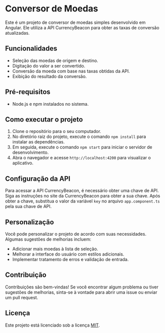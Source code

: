 # Conversor de Moedas

Este é um projeto de conversor de moedas simples desenvolvido em Angular. Ele utiliza a API CurrencyBeacon para obter as taxas de conversão atualizadas.

## Funcionalidades

- Seleção das moedas de origem e destino.
- Digitação do valor a ser convertido.
- Conversão da moeda com base nas taxas obtidas da API.
- Exibição do resultado da conversão.

## Pré-requisitos

- Node.js e npm instalados no sistema.

## Como executar o projeto

1. Clone o repositório para o seu computador.
2. No diretório raiz do projeto, execute o comando `npm install` para instalar as dependências.
3. Em seguida, execute o comando `npm start` para iniciar o servidor de desenvolvimento.
4. Abra o navegador e acesse `http://localhost:4200` para visualizar o aplicativo.

## Configuração da API

Para acessar a API CurrencyBeacon, é necessário obter uma chave de API. Siga as instruções no site da CurrencyBeacon para obter a sua chave. Após obter a chave, substitua o valor da variável `key` no arquivo `app.component.ts` pela sua chave de API.

## Personalização

Você pode personalizar o projeto de acordo com suas necessidades. Algumas sugestões de melhorias incluem:

- Adicionar mais moedas à lista de seleção.
- Melhorar a interface do usuário com estilos adicionais.
- Implementar tratamento de erros e validação de entrada.

## Contribuição

Contribuições são bem-vindas! Se você encontrar algum problema ou tiver sugestões de melhorias, sinta-se à vontade para abrir uma issue ou enviar um pull request.

## Licença

Este projeto está licenciado sob a licença [MIT](LICENSE).
